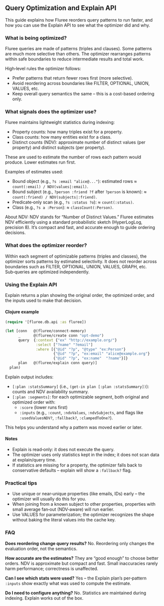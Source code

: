 ## Query Optimization and Explain API

This guide explains how Fluree reorders query patterns to run faster, and how you can use the Explain API to see what the optimizer did and why.

### What is being optimized?

Fluree queries are made of patterns (triples and clauses). Some patterns are much more selective than others. The optimizer rearranges patterns within safe boundaries to reduce intermediate results and total work.

High‑level rules the optimizer follows:
- Prefer patterns that return fewer rows first (more selective).
- Avoid reordering across boundaries like FILTER, OPTIONAL, UNION, VALUES, etc.
- Keep overall query semantics the same – this is a cost-based ordering only.

### What signals does the optimizer use?

Fluree maintains lightweight statistics during indexing:
- Property counts: how many triples exist for a property.
- Class counts: how many entities exist for a class.
- Distinct counts (NDV): approximate number of distinct values (per property) and distinct subjects (per property).

These are used to estimate the number of rows each pattern would produce. Lower estimates run first.

Examples of estimates used:
- Bound object (e.g., `?s :email "alice@..."`): estimated rows ≈ `count(:email) / NDV(values|:email)`.
- Bound subject (e.g., `?person :friend ?f` after `?person` is known): ≈ `count(:friend) / NDV(subjects|:friend)`.
- Predicate‑only scan (e.g., `?s :status ?o`): ≈ `count(:status)`.
- Class (e.g., `?s a :Person`): ≈ `classCount(:Person)`.

About NDV: NDV stands for “Number of Distinct Values.” Fluree estimates NDV efficiently using a standard probabilistic sketch (HyperLogLog, precision 8). It’s compact and fast, and accurate enough to guide ordering decisions.

### What does the optimizer reorder?

Within each segment of optimizable patterns (triples and classes), the optimizer sorts patterns by estimated selectivity. It does not reorder across boundaries such as FILTER, OPTIONAL, UNION, VALUES, GRAPH, etc. Sub‑queries are optimized independently.

### Using the Explain API

Explain returns a plan showing the original order, the optimized order, and the inputs used to make that decision.

#### Clojure example

```clojure
(require '[fluree.db.api :as fluree])

(let [conn   @(fluree/connect-memory)
      _      @(fluree/create conn "opt-demo")
      query  {:context {"ex" "http://example.org/"}
              :select ["?name" "?email"]
              :where [{"@id" "?p", "@type" "ex:Person"}
                      {"@id" "?p", "ex:email" "alice@example.org"}
                      {"@id" "?p", "ex:name"  "?name"}]}
      plan   @(fluree/explain conn query)]
  plan)
```

Explain output includes:
- `[:plan :statsSummary]` (i.e., `(get-in plan [:plan :statsSummary])`): counts and NDV availability summary.
- `[:plan :segments]`: for each optimizable segment, both original and optimized order with:
  - `:score` (lower runs first)
  - `:inputs` (e.g., `:count`, `:ndvValues`, `:ndvSubjects`, and flags like `:usedValuesNDV?`, `:fallback?`, `:clampedToOne?`).

This helps you understand why a pattern was moved earlier or later.

#### Notes
- Explain is read‑only: it does not execute the query.
- The optimizer uses only statistics kept in the index; it does not scan data at explain/query time.
- If statistics are missing for a property, the optimizer falls back to conservative defaults – explain will show a `:fallback?` flag.

### Practical tips

- Use unique or near‑unique properties (like emails, IDs) early – the optimizer will usually do this for you.
- When joining from a known subject to other properties, properties with small average fan‑out (NDV‑aware) will run earlier.
- Use VALUES for parameterization; the optimizer recognizes the shape without baking the literal values into the cache key.

### FAQ

**Does reordering change query results?**
No. Reordering only changes the evaluation order, not the semantics.

**How accurate are the estimates?**
They are “good enough” to choose better orders. NDV is approximate but compact and fast. Small inaccuracies rarely harm performance; correctness is unaffected.

**Can I see which stats were used?**
Yes – the Explain plan’s per‑pattern `:inputs` show exactly what was used to compute the estimate.

**Do I need to configure anything?**
No. Statistics are maintained during indexing. Explain works out of the box.


